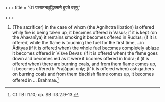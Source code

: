 +++
title = "01 यस्याग्नावुद्ध्रियमाणे हूयते वसुषु"

+++
1. (The sacrificer) in the case of whom (the Agnihotra libation) is offered while fire is being taken up, it becomes offered in Vasus; if it is kept (on the Āhavanīya) it remains smoking it becomes offered in Rudras; (if it is offered) while the flame is touching the fuel for the first time, ...in Ādityas (if it is offered when) the whole fuel becomes completely ablaze it becomes offered in Viśve Devas; (if it is offered when) the flame goes down and becomes red as it were it bcomes offered in Indra; if (it is offered when) there are burning coals, and from them flame comes up, it becomes offered in Prajāpati only; (if it is offered when) ash gathers on burning coals and from them blackish flame comes up, it becomes offered in ... Brahman.[^1]   


[^1]: Cf TB II.1.10; cp. ŚB II.3.2.9-13.
